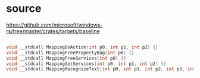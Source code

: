 # source

<https://github.com/microsoft/windows-rs/tree/master/crates/targets/baseline>

```c

void __stdcall MappingDoAction(int p0, int p1, int p2) {}
void __stdcall MappingFreePropertyBag(int p0) {}
void __stdcall MappingFreeServices(int p0) {}
void __stdcall MappingGetServices(int p0, int p1, int p2) {}
void __stdcall MappingRecognizeText(int p0, int p1, int p2, int p3, int p4, int p5) {}

```
